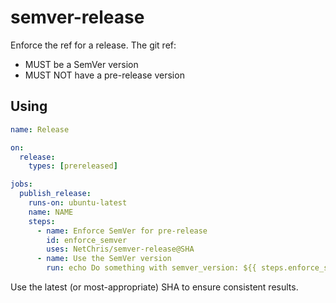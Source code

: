 # semver-release
 
Enforce the ref for a release.  The git ref:

- MUST be a SemVer version
- MUST NOT have a pre-release version

## Using

``` yaml
name: Release

on:
  release:
    types: [prereleased]

jobs:
  publish_release:
    runs-on: ubuntu-latest
    name: NAME
    steps:
      - name: Enforce SemVer for pre-release
        id: enforce_semver
        uses: NetChris/semver-release@SHA
      - name: Use the SemVer version
        run: echo Do something with semver_version: ${{ steps.enforce_semver.outputs.semver_version }}
```

Use the latest (or most-appropriate) SHA to ensure consistent results.
